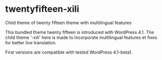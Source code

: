 twentyfifteen-xili
=============

Child theme of twenty fifteen theme with multilingual features

This bundled theme twenty fifteen is introduced with WordPress 4.1. The child theme '-xili' here is made to incorporate multilingual features et fixes for better live translation.

First versions are compatible with tested WordPress 4.1-beta1.
